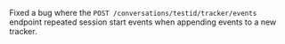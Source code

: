 Fixed a bug where the `POST /conversations/testid/tracker/events` endpoint repeated
session start events when appending events to a new tracker.
